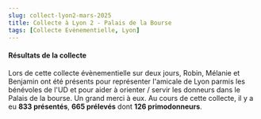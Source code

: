 ```yaml
---
slug: collect-lyon2-mars-2025
title: Collecte à Lyon 2 - Palais de la Bourse
tags: [Collecte Evènementielle, Lyon]
---
```


#### Résultats de la collecte

Lors de cette collecte évènementielle sur deux jours, Robin, Mélanie et Benjamin ont été présents pour représenter l'amicale de Lyon parmis les bénévoles de l'UD et pour aider à orienter / servir les donneurs dans le Palais de la bourse. Un grand merci à eux. Au cours de cette collecte, il y a eu **833 présentés**, **665 prélevés** dont **126 primodonneurs**.

